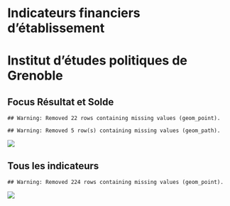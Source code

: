 Indicateurs financiers d’établissement
================

# Institut d’études politiques de Grenoble

## Focus Résultat et Solde

    ## Warning: Removed 22 rows containing missing values (geom_point).

    ## Warning: Removed 5 row(s) containing missing values (geom_path).

![](institut_d_études_politiques_de_grenoble_files/figure-gfm/etab.focus-1.png)<!-- -->

## Tous les indicateurs

    ## Warning: Removed 224 rows containing missing values (geom_point).

![](institut_d_études_politiques_de_grenoble_files/figure-gfm/etab-1.png)<!-- -->
